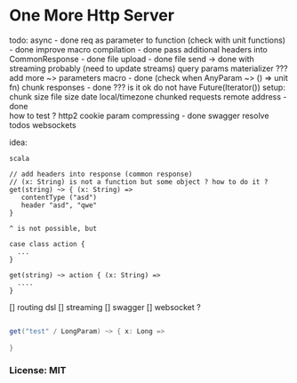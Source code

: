 
# One More Http Server

todo:
async - done
req as parameter to function  (check with unit functions) - done 
improve macro compilation - done 
pass additional headers into CommonResponse - done
file upload - done 
file send -> done with streaming probably (need to update streams)
query params materializer ???    
add more ~> parameters macro - done (check when AnyParam ~> () => unit fn)
chunk responses - done ??? is it ok do not have Future(Iterator()) 
setup: 
chunk size 
file size 
date local/timezone
chunked requests 
remote address - done  
how to test ? 
http2
cookie param
compressing - done 
swagger
resolve todos
websockets

idea: 
```
scala 

// add headers into response (common response)
// (x: String) is not a function but some object ? how to do it ?
get(string) ~> { (x: String) => 
   contentType ("asd")
   header "asd", "qwe"  
}

^ is not possible, but 

case class action {
  ... 
}

get(string) ~> action { (x: String) => 
  .... 
}

```
  


[] routing dsl
[] streaming 
[] swagger
[] websocket ? 


```scala

get("test" / LongParam) ~> { x: Long =>
  
}


```

### License: MIT

